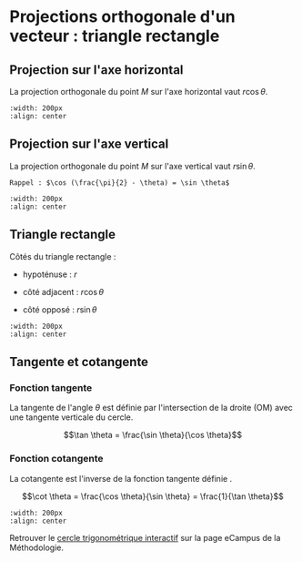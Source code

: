 # Projections orthogonale d'un vecteur : triangle rectangle

## Projection sur l'axe horizontal

La projection orthogonale du point $M$
sur l'axe horizontal vaut $r\cos \theta$.

```{image} ../liste/trigo_projX.png
:width: 200px
:align: center
```

## Projection sur l'axe vertical
La projection orthogonale du point $M$ sur
l'axe vertical vaut $r\sin \theta$.

```{note}
Rappel : $\cos (\frac{\pi}{2} - \theta) = \sin \theta$
```

```{image} ../liste/trigo_projY.png
:width: 200px
:align: center
```


## Triangle rectangle

Côtés du triangle rectangle :

-   hypoténuse : $r$

-   côté adjacent : $r \cos \theta$

-   côté opposé : $r \sin \theta$

```{image} ../liste/trigo_triangle.png
:width: 200px
:align: center
```

## Tangente et cotangente

### Fonction tangente
La tangente de l'angle $\theta$ est définie par
l'intersection de la droite (OM) avec une tangente verticale du cercle.

$$\tan \theta = \frac{\sin \theta}{\cos \theta}$$

### Fonction cotangente
La cotangente est l'inverse de la fonction tangente
définie .

$$\cot \theta = \frac{\cos \theta}{\sin \theta} = \frac{1}{\tan \theta}$$

```{image} ../liste/trigo_tan.png
:width: 200px
:align: center
```


Retrouver le [cercle trigonométrique interactif](../liste/cercle_trigo_embed.html) sur la page eCampus de la Méthodologie.


